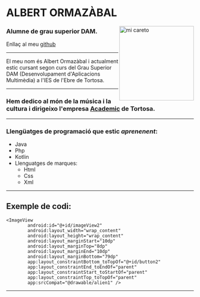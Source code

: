 # ALBERT ORMAZÀBAL
<img src="https://i.imgur.com/Me26tlT.jpeg" alt="mi careto" width="200" align="right"/>

### Alumne de grau superior DAM.
Enllaç al meu [github](https://github.com/aormazaba/AlbertOrmazabalZamora.git)
***
El meu nom és Albert Ormazàbal i actualment estic cursant segon curs del Grau Superior DAM (Desenvolupament d'Aplicacions Multimèdia) a l'IES de l'Ebre de Tortosa.
***
### Hem dedico al món de la música i la cultura i dirigeixo l'empresa [Academic](https://www.academic.es/) de Tortosa.
---
### Llengüatges de programació que estic *aprenenent*:
- Java
- Php
- Kotlin
- Llenguatges de marques:
    - Html
    - Css
    - Xml
---
## Exemple de codi:
~~~
<ImageView
        android:id="@+id/imageView2"
        android:layout_width="wrap_content"
        android:layout_height="wrap_content"
        android:layout_marginStart="10dp"
        android:layout_marginTop="8dp"
        android:layout_marginEnd="10dp"
        android:layout_marginBottom="79dp"
        app:layout_constraintBottom_toTopOf="@+id/button2"
        app:layout_constraintEnd_toEndOf="parent"
        app:layout_constraintStart_toStartOf="parent"
        app:layout_constraintTop_toTopOf="parent"
        app:srcCompat="@drawable/alien1" />

~~~
---

